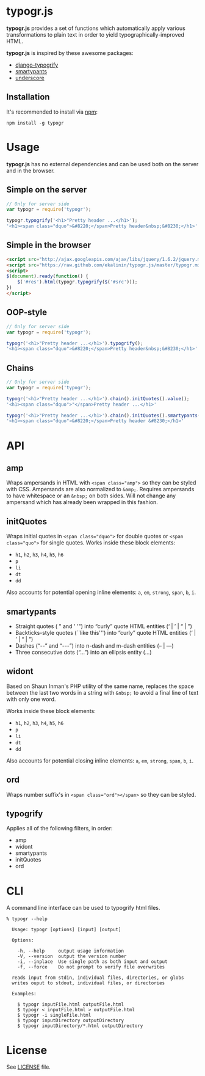 typogr.js
=========

**typogr.js** provides a set of functions which automatically
apply various transformations to plain text in order to yield
typographically-improved HTML.

**typogr.js** is inspired by these awesome packages:

* [django-typogrify](https://github.com/chrisdrackett/django-typogrify)
* [smartypants](http://web.chad.org/projects/smartypants.py/)
* [underscore](https://github.com/documentcloud/underscore)

Installation
------------

It's recommended to install via [npm](https://github.com/isaacs/npm/):

    npm install -g typogr


Usage
=====

**typogr.js** has no external dependencies and can be used both on
the server and in the browser.

Simple on the server
--------------------

```javascript
// Only for server side
var typogr = require('typogr');

typogr.typogrify('<h1>"Pretty header ...</h1>');
'<h1><span class="dquo">&#8220;</span>Pretty header&nbsp;&#8230;</h1>'
```

Simple in the browser
---------------------

```html
<script src="http://ajax.googleapis.com/ajax/libs/jquery/1.6.2/jquery.min.js"></script>
<script src="https://raw.github.com/ekalinin/typogr.js/master/typogr.min.js"></script>
<script>
$(document).ready(function() {
    $('#res').html(typogr.typogrify($('#src')));
})
</script>
```


OOP-style
---------

```javascript
// Only for server side
var typogr = require('typogr');

typogr('<h1>"Pretty header ...</h1>').typogrify();
'<h1><span class="dquo">&#8220;</span>Pretty header&nbsp;&#8230;</h1>'
```

Chains
------

```javascript
// Only for server side
var typogr = require('typogr');

typogr('<h1>"Pretty header ...</h1>').chain().initQuotes().value();
'<h1><span class="dquo">"</span>Pretty header ...</h1>'

typogr('<h1>"Pretty header ...</h1>').chain().initQuotes().smartypants().value();
'<h1><span class="dquo">&#8220;</span>Pretty header &#8230;</h1>'
```


API
===

amp
---

Wraps ampersands in HTML with `<span class="amp">` so they can be
styled with CSS. Ampersands are also normalized to `&amp;`. Requires
ampersands to have whitespace or an `&nbsp;` on both sides. Will not
change any ampersand which has already been wrapped in this fashion.

initQuotes
------

Wraps initial quotes in `<span class="dquo">` for double quotes or
`<span class="quo">` for single quotes. Works inside these block
elements:

* `h1`, `h2`, `h3`, `h4`, `h5`, `h6`
* `p`
* `li`
* `dt`
* `dd`

Also accounts for potential opening inline elements: `a`, `em`,
`strong`, `span`, `b`, `i`.

smartypants
-----------

* Straight quotes ( " and ' '") into “curly” quote HTML entities (&lsquo; | &rsquo; | &ldquo; | &rdquo;)
* Backticks-style quotes (``like this''') into “curly” quote HTML entities (&lsquo; | &rsquo; | &ldquo; | &rdquo;)
* Dashes (“--” and “---”) into n-dash and m-dash entities (&ndash; | &mdash;)
* Three consecutive dots (“...”) into an ellipsis entity (&hellip;)

widont
------

Based on Shaun Inman's PHP utility of the same name, replaces the
space between the last two words in a string with `&nbsp;` to avoid
a final line of text with only one word.

Works inside these block elements:

* `h1`, `h2`, `h3`, `h4`, `h5`, `h6`
* `p`
* `li`
* `dt`
* `dd`

Also accounts for potential closing inline elements: `a`, `em`,
`strong`, `span`, `b`, `i`.

ord
---

Wraps number suffix's in `<span class="ord"></span>` so they can be styled.


typogrify
---------

Applies all of the following filters, in order:

* amp
* widont
* smartypants
* initQuotes
* ord


CLI
===

A command line interface can be used to typogrify html files.

    % typogr --help

      Usage: typogr [options] [input] [output]

      Options:

        -h, --help     output usage information
        -V, --version  output the version number
        -i, --inplace  Use single path as both input and output
        -f, --force    Do not prompt to verify file overwrites

      reads input from stdin, individual files, directories, or globs
      writes ouput to stdout, individual files, or directories

      Examples:

        $ typogr inputFile.html outputFile.html
        $ typogr < inputFile.html > outputFile.html
        $ typogr -i singleFile.html
        $ typogr inputDirectory outputDirectory
        $ typogr inputDirectory/*.html outputDirectory


License
=======

See [LICENSE](https://github.com/ekalinin/typogr.js/blob/master/LICENSE)
file.
